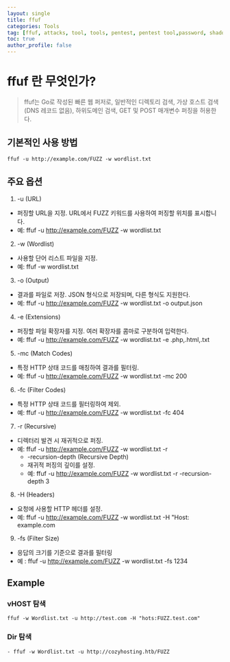 ```yaml
---
layout: single
title: ffuf
categories: Tools
tag: [ffuf, attacks, tool, tools, pentest, pentest tool,password, shadow]
toc: true
author_profile: false
---
```


# ffuf 란 무엇인가?

> ffuf는 Go로 작성된 빠른 웹 퍼저로, 일반적인 디렉토리 검색, 가상 호스트 검색(DNS 레코드 없음), 하위도메인 검색, GET 및 POST 매개변수 퍼징을 허용한다.

## 기본적인 사용 방법

```shell
ffuf -u http://example.com/FUZZ -w wordlist.txt
```

## 주요 옵션
1. -u (URL)
- 퍼징할 URL을 지정. URL에서 FUZZ 키워드를 사용하여 퍼징할 위치를 표시합니다.
- 예: ffuf -u http://example.com/FUZZ -w wordlist.txt

2. -w (Wordlist)
- 사용할 단어 리스트 파일을 지정.
- 예: ffuf -w wordlist.txt

3. -o (Output)
- 결과를 파일로 저장. JSON 형식으로 저장되며, 다른 형식도 지원한다.
- 예: ffuf -u http://example.com/FUZZ -w wordlist.txt -o output.json

4. -e (Extensions)
- 퍼징할 파일 확장자를 지정. 여러 확장자를 콤마로 구분하여 입력한다.
- 예: ffuf -u http://example.com/FUZZ -w wordlist.txt -e .php,.html,.txt

5. -mc (Match Codes)
- 특정 HTTP 상태 코드를 매칭하여 결과를 필터링.
- 예: ffuf -u http://example.com/FUZZ -w wordlist.txt -mc 200

6. -fc (Filter Codes)
- 특정 HTTP 상태 코드를 필터링하여 제외.
- 예: ffuf -u http://example.com/FUZZ -w wordlist.txt -fc 404

7. -r (Recursive)
- 디렉터리 발견 시 재귀적으로 퍼징.
- 예: ffuf -u http://example.com/FUZZ -w wordlist.txt -r
    - -recursion-depth (Recursive Depth)
    - 재귀적 퍼징의 깊이를 설정.
    - 예: ffuf -u http://example.com/FUZZ -w wordlist.txt -r -recursion-depth 3

8. -H (Headers)
- 요청에 사용할 HTTP 헤더를 설정.
- 예: ffuf -u http://example.com/FUZZ -w wordlist.txt -H "Host: example.com

9. -fs (Filter Size)
- 응답의 크기를 기준으로 결과를 필터링
- 예 : ffuf -u http://example.com/FUZZ -w wordlist.txt -fs 1234

## Example
### vHOST 탐색
```shell
ffuf -w Wordlist.txt -u http://test.com -H "hots:FUZZ.test.com"
```

### Dir 탐색
```shell
- ffuf -w Wordlist.txt -u http://cozyhosting.htb/FUZZ
```